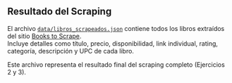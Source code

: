 ## Resultado del Scraping

El archivo [`data/libros_scrapeados.json`](data/libros_scrapeados.json) contiene todos los libros extraídos del sitio [Books to Scrape](https://books.toscrape.com/).  
Incluye detalles como título, precio, disponibilidad, link individual, rating, categoría, descripción y UPC de cada libro.

Este archivo representa el resultado final del scraping completo (Ejercicios 2 y 3).
